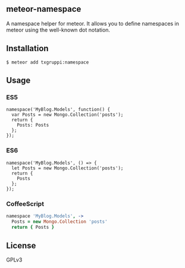 ## meteor-namespace
A namespace helper for meteor. It allows you to define namespaces in meteor using the well-known dot notation.

## Installation
```
$ meteor add txgruppi:namespace
```

## Usage

### ES5

```JS
namespace('MyBlog.Models', function() {
  var Posts = new Mongo.Collection('posts');
  return {
    Posts: Posts
  };
});
```

### ES6
```JS
namespace('MyBlog.Models', () => {
  let Posts = new Mongo.Collection('posts');
  return {
    Posts
  };
});
```

### CoffeeScript
```Coffee
namespace 'MyBlog.Models', ->
  Posts = new Mongo.Collection 'posts'
  return { Posts }
```

## License

GPLv3
